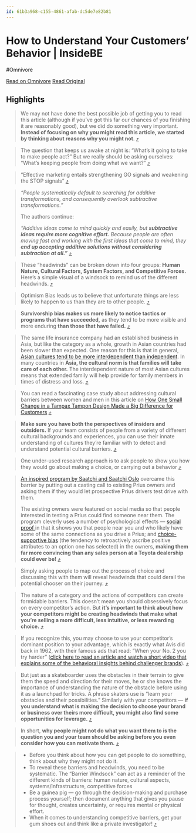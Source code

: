```yaml
---
id: 61b3a968-c155-4861-afab-dc5de7e82b81
---
```


# How to Understand Your Customers’ Behavior | InsideBE
#Omnivore

[Read on Omnivore](https://omnivore.app/me/how-to-understand-your-customers-behavior-inside-be-18d207e9a7d)
[Read Original](https://insidebe.com/articles/understand-your-customers-barriers/)

## Highlights

> We may not have done the best possible job of getting you to read this article (although if you’ve got this far our chances of you finishing it are reasonably good), but we did do something very important. **Instead of focusing on why you might read this article, we started by thinking about reasons why you might not**. [⤴️](https://omnivore.app/me/how-to-understand-your-customers-behavior-inside-be-18d207e9a7d#2225b886-52f0-4179-b034-0a6df6967857)  

> The question that keeps us awake at night is: “What’s it going to take to make people act?” But we really should be asking ourselves: “What’s keeping people from doing what we want?” [⤴️](https://omnivore.app/me/how-to-understand-your-customers-behavior-inside-be-18d207e9a7d#34680f25-e60e-41c9-af13-76bb0a88a57f)  

> “Effective marketing entails strengthening GO signals and weakening the STOP signals” [⤴️](https://omnivore.app/me/how-to-understand-your-customers-behavior-inside-be-18d207e9a7d#c3aa4544-3501-4be5-bd0d-368b9cb5dc10)  

> _“People systematically default to searching for additive transformations, and consequently overlook subtractive transformations.”_ 
> 
> The authors continue:
> 
> _“Additive ideas come to mind quickly and easily, but_ **_subtractive ideas require more cognitive effort._** _Because people are often moving fast and working with the first ideas that come to mind, they_ **_end up accepting additive solutions without considering subtraction at all.”_** [⤴️](https://omnivore.app/me/how-to-understand-your-customers-behavior-inside-be-18d207e9a7d#06032e2a-3a16-4228-888e-aad254c6a83d)  

> These “headwinds” can be broken down into four groups: **Human Nature, Cultural Factors, System Factors, and Competitive Forces.** Here’s a simple visual of a windsock to remind us of the different headwinds. [⤴️](https://omnivore.app/me/how-to-understand-your-customers-behavior-inside-be-18d207e9a7d#e0bb6e25-ab48-4c06-b709-dedc8c2c3862)  

> Optimism Bias leads us to believe that unfortunate things are less likely to happen to us than they are to other people. [⤴️](https://omnivore.app/me/how-to-understand-your-customers-behavior-inside-be-18d207e9a7d#edb4ec38-b8a3-4914-9de1-92730e9fd505)  

> **Survivorship bias makes us more likely to notice tactics or programs that have succeeded,** as they tend to be more visible and more enduring **than those that have failed.**  [⤴️](https://omnivore.app/me/how-to-understand-your-customers-behavior-inside-be-18d207e9a7d#c633e5ff-5da4-4bd6-989d-dab05b9b6930)  

> The same life insurance company had an established business in Asia, but like the category as a whole, growth in Asian countries had been slower than expected. One reason for this is that in general, [Asian cultures tend to be more interdependent than independent](https://www.bbc.com/future/article/20170118-how-east-and-west-think-in-profoundly-different-ways). In many countries in **Asia, the cultural norm is that families will take care of each other.** The interdependent nature of most Asian cultures means that extended family will help provide for family members in times of distress and loss. [⤴️](https://omnivore.app/me/how-to-understand-your-customers-behavior-inside-be-18d207e9a7d#f8b8a8ac-5e65-4eec-9ad8-d403dd2b7b21)  

> You can read a fascinating case study about addressing cultural barriers between women and men in this article on [How One Small Change in a Tampax Tampon Design Made a Big Difference for Customers](https://insidebe.com/articles/psychology-behind-product-design/) [⤴️](https://omnivore.app/me/how-to-understand-your-customers-behavior-inside-be-18d207e9a7d#fda0b47c-8af0-47d6-805f-deef01ff2277)  

> **Make sure you have both the perspectives of insiders and outsiders.** If your team consists of people from a variety of different cultural backgrounds and experiences, you can use their innate understanding of cultures they’re familiar with to detect and understand potential cultural barriers. [⤴️](https://omnivore.app/me/how-to-understand-your-customers-behavior-inside-be-18d207e9a7d#70c037ba-5652-4a2a-bf9b-c6203021b25e)  

> One under-used research approach is to ask people to show you how they would go about making a choice, or carrying out a behavior [⤴️](https://omnivore.app/me/how-to-understand-your-customers-behavior-inside-be-18d207e9a7d#f61525ca-3c83-4e91-a6ad-663601082a12)  

> [An inspired program by Saatchi and Saatchi Oslo](https://saatchi.com/pl-PL/news/try-my-hybrid/) overcame this barrier by putting out a casting call to existing Prius owners and asking them if they would let prospective Prius drivers test drive with them.
> 
> The existing owners were featured on social media so that people interested in testing a Prius could find someone near them. The program cleverly uses a number of psychological effects — [social proof ](https://en.wikipedia.org/wiki/Social%5Fproof)in that it shows you that people near you and who likely have some of the same connections as you drive a Prius; and [choice-supportive bias](https://en.wikipedia.org/wiki/Choice-supportive%5Fbias) (the tendency to retroactively ascribe positive attributes to an option one has selected) in the owners, **making them far more convincing than any sales person at a Toyota dealership could ever be!** [⤴️](https://omnivore.app/me/how-to-understand-your-customers-behavior-inside-be-18d207e9a7d#2647325a-76dc-4aee-8768-400c7a617549)  

> Simply asking people to map out the process of choice and discussing this with them will reveal headwinds that could derail the potential chooser on their journey. [⤴️](https://omnivore.app/me/how-to-understand-your-customers-behavior-inside-be-18d207e9a7d#af2dc1fc-2f76-4d77-a2bc-2b98008d580e)  

> The nature of a category and the actions of competitors can create formidable barriers. This doesn’t mean you should obsessively focus on every competitor’s action. But **it’s important to think about how your competitors might be creating headwinds that make what you’re selling a more difficult, less intuitive, or less rewarding choice.** [⤴️](https://omnivore.app/me/how-to-understand-your-customers-behavior-inside-be-18d207e9a7d#24e21991-8132-4fa4-8fe6-c4ec0349082b)  

> If you recognize this, you may choose to use your competitor’s dominant position to your advantage, which is exactly what Avis did back in 1962, with their famous ads that read: “When your No. 2 you try harder” ([click here to read an article and watch a short video that explains some of the behavioral insights behind challenger brands](https://thechallengerproject.com/blog/2013/challenger-brands-human-nature)). [⤴️](https://omnivore.app/me/how-to-understand-your-customers-behavior-inside-be-18d207e9a7d#cb5093a8-2010-4f81-8225-51c8d053669e)  

> But just as a skateboarder uses the obstacles in their terrain to give them the speed and direction for their moves, he or she knows the importance of understanding the nature of the obstacle before using it as a launchpad for tricks. A phrase skaters use is “learn your obstacles and their possibilities.” Similarly with your competitors — **if you understand what is making the decision to choose your brand or business over theirs more difficult, you might also find some opportunities for leverage.** [⤴️](https://omnivore.app/me/how-to-understand-your-customers-behavior-inside-be-18d207e9a7d#ce1e1015-0dac-4340-a2e5-d3d024b58fc2)  

> In short, **why people might not do what you want them to is the question you and your team should be asking before you even consider how you can motivate them.** [⤴️](https://omnivore.app/me/how-to-understand-your-customers-behavior-inside-be-18d207e9a7d#ee1ea275-9b5b-42ef-9694-e7e895624835)  

> * Before you think about how you can get people to do something, think about why they might not do it.
> * To reveal these barriers and headwinds, you need to be systematic. The “Barrier Windsock” can act as a reminder of the different kinds of barriers: human nature, cultural aspects, systems/infrastructure, competitive forces
> * Be a guinea pig — go through the decision-making and purchase process yourself; then document anything that gives you pause for thought, creates uncertainty, or requires mental or physical effort.
> * When it comes to understanding competitive barriers, get your gum shoes out and think like a private investigator! [⤴️](https://omnivore.app/me/how-to-understand-your-customers-behavior-inside-be-18d207e9a7d#66c68c26-2e10-4173-93d6-e0386b96785a)  


